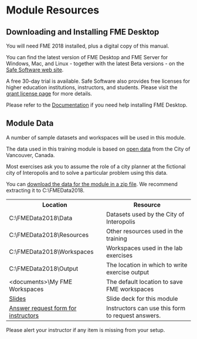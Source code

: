 # Module Resources

## Downloading and Installing FME Desktop

You will need FME 2018 installed, plus a digital copy of this manual.

You can find the latest version of FME Desktop and FME Server for Windows, Mac, and Linux - together with the latest Beta versions - on the [Safe Software web site](https://www.safe.com/support/support-resources/fme-downloads/ "Downloads Page").

A free 30-day trial is available. Safe Software also provides free licenses for higher education institutions, instructors, and students. Please visit the [grant license page](https://www.safe.com/free-fme-licenses/) for more details.

Please refer to the [Documentation](https://docs.safe.com/fme/html/FME_Desktop_Documentation/FME_Desktop_Admin_Guide/FMEInstallation/Installing-FME-Desktop.htm) if you need help installing FME Desktop.


## Module Data

A number of sample datasets and workspaces will be used in this module.

The data used in this training module is based on [open data](http://data.vancouver.ca/datacatalogue/index.htm) from the City of Vancouver, Canada.

Most exercises ask you to assume the role of a city planner at the fictional city of Interopolis and to solve a particular problem using this data.

You can [download the data for the module in a zip file](https://s3.amazonaws.com/FMEData/FMEData2018.zip). We recommend extracting it to C:\FMEData2018.

<table>
  <tr>
    <th>Location</th>
    <th>Resource</th>
  </tr>
  <tr>
  <td>C:\FMEData2018\Data</td>
  <td>Datasets used by the City of Interopolis</td>
  </tr>

  <tr>
    <td>C:\FMEData2018\Resources</td>
    <td>Other resources used in the training</td>
  </tr>

  <tr>
    <td>C:\FMEData2018\Workspaces</td>
    <td>Workspaces used in the lab exercises</td>
  </tr>

  <tr>
    <td>C:\FMEData2018\Output</td>
    <td>The location in which to write exercise output</td>
  </tr>

  <tr>
    <td>&lt;documents>\My FME Workspaces</td>
    <td>The default location to save FME workspaces</td>
  </tr>

  <tr>
    <td><a href="..\fme-desktop-data-integration-slides.zip">Slides</a></td>
    <td>Slide deck for this module</td>
  </tr>

  <tr>
    <td><a href="https://goo.gl/forms/jWeso3OY6RVe6PJG3">Answer request form for instructors</a></td>
    <td>Instructors can use this form to request answers.</td>

</table>

Please alert your instructor if any item is missing from your setup.
